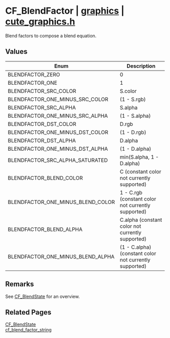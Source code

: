 # CF_BlendFactor | [graphics](https://github.com/RandyGaul/cute_framework/blob/master/docs/graphics/README.md) | [cute_graphics.h](https://github.com/RandyGaul/cute_framework/blob/master/include/cute_graphics.h)

Blend factors to compose a blend equation.

## Values

Enum | Description
--- | ---
BLENDFACTOR_ZERO | 0
BLENDFACTOR_ONE | 1
BLENDFACTOR_SRC_COLOR | S.color
BLENDFACTOR_ONE_MINUS_SRC_COLOR | (1 - S.rgb)
BLENDFACTOR_SRC_ALPHA | S.alpha
BLENDFACTOR_ONE_MINUS_SRC_ALPHA | (1 - S.alpha)
BLENDFACTOR_DST_COLOR | D.rgb
BLENDFACTOR_ONE_MINUS_DST_COLOR | (1 - D.rgb)
BLENDFACTOR_DST_ALPHA | D.alpha
BLENDFACTOR_ONE_MINUS_DST_ALPHA | (1 - D.alpha)
BLENDFACTOR_SRC_ALPHA_SATURATED | min(S.alpha, 1 - D.alpha)
BLENDFACTOR_BLEND_COLOR | C (constant color not currently supported)
BLENDFACTOR_ONE_MINUS_BLEND_COLOR | 1 - C.rgb (constant color not currently supported)
BLENDFACTOR_BLEND_ALPHA | C.alpha (constant color not currently supported)
BLENDFACTOR_ONE_MINUS_BLEND_ALPHA | (1 - C.alpha) (constant color not currently supported)

## Remarks

See [CF_BlendState](https://github.com/RandyGaul/cute_framework/blob/master/docs/graphics/cf_blendstate.md) for an overview.

## Related Pages

[CF_BlendState](https://github.com/RandyGaul/cute_framework/blob/master/docs/graphics/cf_blendstate.md)  
[cf_blend_factor_string](https://github.com/RandyGaul/cute_framework/blob/master/docs/graphics/cf_blend_factor_string.md)  
